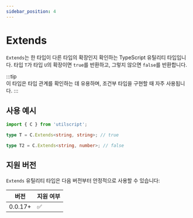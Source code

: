 ```yaml
---
sidebar_position: 4
---
```


# Extends

`Extends`는 한 타입이 다른 타입의 확장인지 확인하는 TypeScript 유틸리티 타입입니다. 타입 `T`가 타입 `U`의 확장이면 `true`를 반환하고, 그렇지 않으면 `false`를 반환합니다.

:::tip  
이 타입은 타입 관계를 확인하는 데 유용하며, 조건부 타입을 구현할 때 자주 사용됩니다.
:::

## 사용 예시

```ts
import { C } from 'utilscript';

type T = C.Extends<string, string>; // true

type T2 = C.Extends<string, number>; // false
```

## 지원 버전

`Extends` 유틸리티 타입은 다음 버전부터 안정적으로 사용할 수 있습니다:

| 버전    | 지원 여부 |
| ------- | --------- |
| 0.0.17+ | ✅        |
